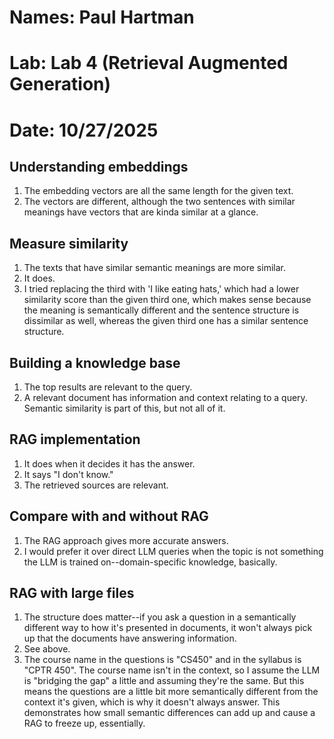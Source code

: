 # Names: Paul Hartman
# Lab: Lab 4 (Retrieval Augmented Generation)
# Date: 10/27/2025

## Understanding embeddings
1. The embedding vectors are all the same length for the given text.
2. The vectors are different, although the two sentences with similar meanings have vectors that are kinda similar at a glance.

## Measure similarity
1. The texts that have similar semantic meanings are more similar.
2. It does.
3. I tried replacing the third with 'I like eating hats,' which had a lower similarity score than the given third one, which makes sense because the meaning is semantically different and the sentence structure is dissimilar as well, whereas the given third one has a similar sentence structure.

## Building a knowledge base
1. The top results are relevant to the query.
2. A relevant document has information and context relating to a query. Semantic similarity is part of this, but not all of it.

## RAG implementation
1. It does when it decides it has the answer.
2. It says "I don't know."
3. The retrieved sources are relevant.

## Compare with and without RAG
1. The RAG approach gives more accurate answers.
2. I would prefer it over direct LLM queries when the topic is not something the LLM is trained on--domain-specific knowledge, basically.

## RAG with large files
1. The structure does matter--if you ask a question in a semantically different way to how it's presented in documents, it won't always pick up that the documents have answering information.
2. See above.
3. The course name in the questions is "CS450" and in the syllabus is "CPTR 450". The course name isn't in the context, so I assume the LLM is "bridging the gap" a little and assuming they're the same. But this means the questions are a little bit more semantically different from the context it's given, which is why it doesn't always answer. This demonstrates how small semantic differences can add up and cause a RAG to freeze up, essentially.